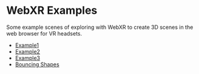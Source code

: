 # WebXR Examples

Some example scenes of exploring with WebXR to create 3D scenes in the web browser for VR headsets.

* [Example1](./example.html)
* [Example2](./example2.html)
* [Example3](./threejs.html)
* [Bouncing Shapes](./bouncing-shapes.html)
